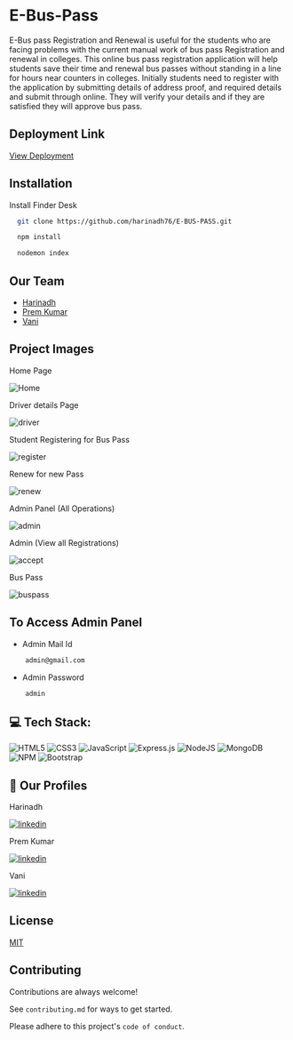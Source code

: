 
# E-Bus-Pass

E-Bus pass Registration and Renewal is useful for the students who are facing problems with the current manual work of bus pass Registration and renewal in colleges. This online bus pass registration application will help students save their time and renewal bus passes without standing in a line for hours near counters in colleges. Initially students need to register with the application by submitting details of address proof, and required details and submit through online. They will verify your details and if they are satisfied they will approve bus pass.

## Deployment Link

[View Deployment](https://e-bus-renewal.onrender.com/)






## Installation

Install Finder Desk

```bash
  git clone https://github.com/harinadh76/E-BUS-PASS.git
```
```bash
  npm install
```
```bash
  nodemon index
```
    
## Our Team

- [Harinadh](https://www.github.com/harinadh76)
- [Prem Kumar](https://github.com/Prempk29)
- [Vani](https://github.com/R-Sree-Vani)


## Project Images

Home Page

![Home](https://github.com/harinadh76/E-BUS-PASS/assets/92932442/cf4ab331-c6e7-40f9-8699-ff29bbb03268)


Driver details Page

![driver](https://github.com/harinadh76/E-BUS-PASS/assets/92932442/3805e038-767c-477b-ac46-35804b44294a)


Student Registering for Bus Pass


![register](https://github.com/harinadh76/E-BUS-PASS/assets/92932442/a5ca1ea2-de64-419a-beb4-bd23ee25fd4a)

Renew for new Pass

![renew](https://github.com/harinadh76/E-BUS-PASS/assets/92932442/1ebd456f-16c9-45d4-9a3b-a1b709f7849b)


Admin Panel (All Operations)

![admin](https://github.com/harinadh76/E-BUS-PASS/assets/92932442/77ec659f-1e3f-4836-816f-95086d65d61c)

Admin (View all Registrations)


![accept](https://github.com/harinadh76/E-BUS-PASS/assets/92932442/d198fab2-241c-4e14-ba62-a649f35925e8)

Bus Pass 


![buspass](https://github.com/harinadh76/E-BUS-PASS/assets/92932442/88922bd0-ec8e-43e1-8c10-32a5ce4cc63e)


## To Access Admin Panel

- Admin Mail Id
```bash
    admin@gmail.com
```
- Admin Password
```bash
    admin
```



## 💻 Tech Stack:
![HTML5](https://img.shields.io/badge/html5-%23E34F26.svg?style=for-the-badge&logo=html5&logoColor=white) ![CSS3](https://img.shields.io/badge/css3-%231572B6.svg?style=for-the-badge&logo=css3&logoColor=white) ![JavaScript](https://img.shields.io/badge/javascript-%23323330.svg?style=for-the-badge&logo=javascript&logoColor=%23F7DF1E) ![Express.js](https://img.shields.io/badge/express.js-%23404d59.svg?style=for-the-badge&logo=express&logoColor=%2361DAFB) ![NodeJS](https://img.shields.io/badge/node.js-6DA55F?style=for-the-badge&logo=node.js&logoColor=white) ![MongoDB](https://img.shields.io/badge/MongoDB-%234ea94b.svg?style=for-the-badge&logo=mongodb&logoColor=white) ![NPM](https://img.shields.io/badge/NPM-%23000000.svg?style=for-the-badge&logo=npm&logoColor=white) ![Bootstrap](https://img.shields.io/badge/bootstrap-%23563D7C.svg?style=for-the-badge&logo=bootstrap&logoColor=white)

## 🔗 Our Profiles

Harinadh

[![linkedin](https://img.shields.io/badge/linkedin-0A66C2?style=for-the-badge&logo=linkedin&logoColor=white)](https://www.linkedin.com/in/harinadh-tanna-45b392211/)

Prem Kumar

[![linkedin](https://img.shields.io/badge/linkedin-0A66C2?style=for-the-badge&logo=linkedin&logoColor=white)](https://www.linkedin.com/in/prem-kumar-naidu-tadi-b47179237)

Vani

[![linkedin](https://img.shields.io/badge/linkedin-0A66C2?style=for-the-badge&logo=linkedin&logoColor=white)](https://www.linkedin.com/in/sree-vani-ramisetti-7b0579208)

## License

[MIT](https://choosealicense.com/licenses/mit/)


## Contributing

Contributions are always welcome!

See `contributing.md` for ways to get started.

Please adhere to this project's `code of conduct`.

